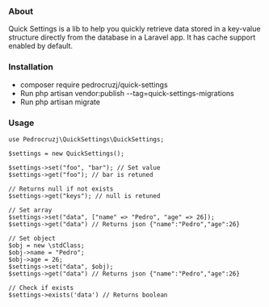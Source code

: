 ### About

Quick Settings is a lib to help you quickly retrieve data stored in a key-value structure directly from the database in a Laravel app. It has cache support enabled by default.

### Installation

- composer require pedrocruzj/quick-settings
- Run php artisan vendor:publish --tag=quick-settings-migrations
- Run php artisan migrate

### Usage

```
use Pedrocruzj\QuickSettings\QuickSettings;

$settings = new QuickSettings();

$settings->set("foo", "bar"); // Set value
$settings->get("foo"); // bar is retuned

// Returns null if not exists
$settings->get("keys"); // null is retuned

// Set array
$settings->set("data", ["name" => "Pedro", "age" => 26]);
$settings->get("data") // Returns json {"name":"Pedro","age":26}

// Set object
$obj = new \stdClass;
$obj->name = "Pedro";
$obj->age = 26;
$settings->set("data", $obj);
$settings->get("data") // Returns json {"name":"Pedro","age":26}

// Check if exists
$settings->exists('data') // Returns boolean
```
